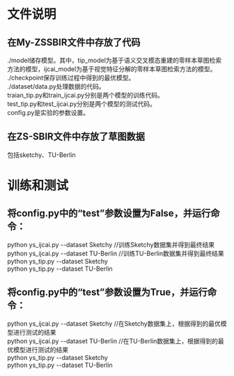 # 文件说明

## 在My-ZSSBIR文件中存放了代码
 ./model储存模型。其中，tip_model为基于语义交叉模态重建的零样本草图检索方法的模型，ijcai_model为基于视觉特征分解的零样本草图检索方法的模型。  
./checkpoint保存训练过程中得到的最优模型。  
./dataset/data.py处理数据的代码。   
traian_tip.py和train_ijcai.py分别是两个模型的训练代码。  
test_tip.py和test_ijcai.py分别是两个模型的测试代码。  
config.py是实验的参数设置。  

## 在ZS-SBIR文件中存放了草图数据
包括sketchy、TU-Berlin

# 训练和测试
## 将config.py中的“test”参数设置为False，并运行命令：

python ys_ijcai.py --dataset Sketchy    //训练Sketchy数据集并得到最终结果  
python ys_ijcai.py --dataset TU-Berlin //训练TU-Berlin数据集并得到最终结果  
python ys_tip.py --dataset Sketchy     
python ys_tip.py --dataset TU-Berlin  
 
## 将config.py中的“test”参数设置为True，并运行命令：

python ys_ijcai.py --dataset Sketchy    //在Sketchy数据集上，根据得到的最优模型进行测试的结果  
python ys_ijcai.py --dataset TU-Berlin //在TU-Berlin数据集上，根据得到的最优模型进行测试的结果  
python ys_tip.py --dataset Sketchy  
python ys_tip.py --dataset TU-Berlin  
